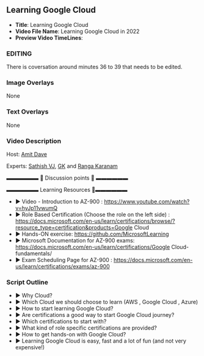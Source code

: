 ##  Learning Google Cloud

- **Title**: Learning Google Cloud
- **Video File Name**: Learning Google Cloud in 2022
- **Preview Video TimeLines**: 

### EDITING

There is coversation around minutes 36 to 39 that needs to be edited. 

### Image Overlays

None

### Text Overlays

None

### Video Description

Host: [Amit Dave](https://www.linkedin.com/in/amdave/)

Experts: [Sathish VJ](https://www.linkedin.com/in/sathishvj/), [GK](https://www.linkedin.com/in/chaitanya-gk/) and [Ranga Karanam](https://www.linkedin.com/in/rangakaranam)

▬▬▬▬▬▬   💎  Discussion points 💎  ▬▬▬▬▬▬ 

▬▬▬▬▬▬ Learning Resources 🔗▬▬▬▬▬▬ 

- ► Video - Introduction to AZ-900 : https://www.youtube.com/watch?v=hyJp11vwumQ
- ► Role Based Certification (Choose the role on the left side) : https://docs.microsoft.com/en-us/learn/certifications/browse/?resource_type=certification&products=Google Cloud
- ► Hands-ON exercise: https://github.com/MicrosoftLearning
- ► Microsoft Documentation for AZ-900 exams: https://docs.microsoft.com/en-us/learn/certifications/Google Cloud-fundamentals/
- ► Exam Scheduling Page for AZ-900 : https://docs.microsoft.com/en-us/learn/certifications/exams/az-900


### Script Outline

- ► Why Cloud?
- ► Which Cloud we should choose to learn (AWS , Google Cloud , Azure)
- ► How to start learning Google Cloud?
- ► Are certifications a good way to start Google Cloud journey?
- ► Which certifications to start with?
- ► What kind of role specific certifications are provided?
- ► How to get hands-on with Google Cloud?
- ► Learning Google Cloud is easy, fast and a lot of fun (and not very expensive!)
